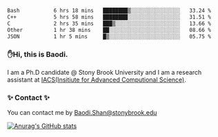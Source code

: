 <!--START_SECTION:waka-->

```txt
Bash           6 hrs 18 mins   ████████▒░░░░░░░░░░░░░░░░   33.24 %
C++            5 hrs 58 mins   ████████░░░░░░░░░░░░░░░░░   31.51 %
C              2 hrs 35 mins   ███▒░░░░░░░░░░░░░░░░░░░░░   13.66 %
Other          1 hr 38 mins    ██░░░░░░░░░░░░░░░░░░░░░░░   08.66 %
JSON           1 hr 5 mins     █▒░░░░░░░░░░░░░░░░░░░░░░░   05.75 %
```

<!--END_SECTION:waka-->

### ✋Hi, this is Baodi. 

I am a Ph.D candidate @ Stony Brook University and I am a research assistant at [IACS(Insitiute for Advanced Computional Science)](https://iacs.stonybrook.edu/).

### ✨ Contact ✨

You can contact me by [Baodi.Shan@stonybrook.edu](mailto:Baodi.Shan@stonybrook.edu)

[![Anurag's GitHub stats](https://github-readme-stats.vercel.app/api?username=lwshanbd&theme=jolly&show_icons=true&count_private=true&include_all_commits=true)](https://github.com/anuraghazra/github-readme-stats)



<!--
**lwshanbd/lwshanbd** is a ✨ _special_ ✨ repository because its `README.md` (this file) appears on your GitHub profile.

Here are some ideas to get you started:

- 🔭 I’m currently working on ...
- 🌱 I’m currently learning ...
- 👯 I’m looking to collaborate on ...
- 🤔 I’m looking for help with ...
- 💬 Ask me about ...
- 📫 How to reach me: ...
- 😄 Pronouns: ...
- ⚡ Fun fact: ...
-->
